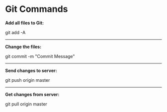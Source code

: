 # Git Commands

**Add all files to Git:**

git add -A

---

**Change the files:**

git commit -m "Commit Message"

---

**Send changes to server:**

git push origin master

---

**Get changes from server:**

git pull origin master
